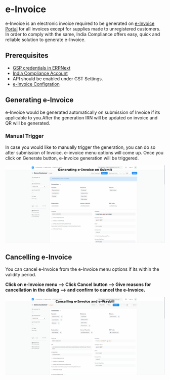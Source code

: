 # e-Invoice

e-Invoice is an electronic invoice required to be generated on [e-Invoice Portal](https://einvoice1.gst.gov.in/) for all invoices except for supplies made to unregistered customers. In order to comply with the same, India Compliance offers easy, quick and reliable solution to generate e-Invoice.

## Prerequisites
- [GSP credentials in ERPNext](gst_settings#gsp-credentials)
- [India Compliance Account](../getting-started/india_compliance_account#account-creation)
- API should be enabled under GST Settings.
- [e-Invoice Configration](gst_settings#e-invoice-settings) 

## Generating e-Invoice

e-Invoice would be generated automatically on submission of Invoice if its applicable to you.After the generation IRN will be updated on invoice and QR will be generated.

### Manual Trigger

In case you would like to manually trigger the generation, you can do so after submission of Invoice. e-invoice menu options will come up. Once you click on Generate button, e-Invoice generation will be triggered.

![Generating e-Invoice](../assets/generating_e_invoice.gif)

## Cancelling e-Invoice

You can cancel e-Invoice from the e-Invoice menu options if its within the validity period.

**Click on e-Invoice menu --> Click Cancel button --> Give reasons for cancellation in the dialog --> and confirm to cancel the e-Invoice.**

![Cancelling e-Invoice](../assets/cancelling_e_invoice.gif)

